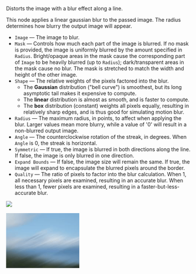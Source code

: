Distorts the image with a blur effect along a line.

This node applies a linear gaussian blur to the passed image.  The radius determines how blurry the output image will appear.

   - `Image` — The image to blur.
   - `Mask` — Controls how much each part of the image is blurred.  If no mask is provided, the image is uniformly blurred by the amount specified in `Radius`.  Bright/opaque areas in the mask cause the corresponding part of `Image` to be heavily blurred (up to `Radius`); dark/transparent areas in the mask cause no blur.  The mask is stretched to match the width and height of the other image.
   - `Shape` — The relative weights of the pixels factored into the blur.
      - The **Gaussian** distribution ("bell curve") is smoothest, but its long asymptotic tail makes it expensive to compute.
      - The **linear** distribution is almost as smooth, and is faster to compute.
      - The **box** distribution (constant) weights all pixels equally, resulting in relatively sharp edges, and is thus good for simulating motion blur.
   - `Radius` — The maximum radius, in points, to affect when applying the blur.  Larger values mean more blurry, while a value of '0' will result in a non-blurred output image.
   - `Angle` — The counterclockwise rotation of the streak, in degrees.  When `Angle` is 0, the streak is horizontal.
   - `Symmetric` — If true, the image is blurred in both directions along the line.  If false, the image is only blurred in one direction.
   - `Expand Bounds` — If false, the image size will remain the same.  If true, the image will expand to encapsulate the blurred pixels around the border.
   - `Quality` — The ratio of pixels to factor into the blur calculation.  When 1, all necessary pixels are examined, resulting in an accurate blur.  When less than 1, fewer pixels are examined, resulting in a faster-but-less-accurate blur.

![](mountains.png)

![](blur-directional.png)
